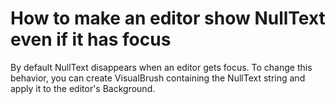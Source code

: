 # How to make an editor show NullText even if it has focus


<p>By default NullText disappears when an editor gets focus. To change this behavior, you can create VisualBrush containing the NullText string and apply it to the editor's Background.</p>

<br/>


